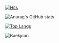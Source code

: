 [![Hits](https://hits.seeyoufarm.com/api/count/incr/badge.svg?url=https%3A%2F%2Fgithub.com%2Ffred16157%2Fhit-counter&count_bg=%2379C83D&title_bg=%23555555&icon=&icon_color=%23E7E7E7&title=%EB%B0%A9%EB%AC%B8%EC%9E%90%EC%88%98&edge_flat=false)](https://hits.seeyoufarm.com)


![Anurag's GitHub stats](https://github-readme-stats.vercel.app/api?username=fred16157&count_private=true&show_icons=true)

[![Top Langs](https://github-readme-stats.vercel.app/api/top-langs/?username=fred16157)](https://github.com/fred16157/github-readme-stats)

![Baekjoon](http://mazassumnida.wtf/api/v2/generate_badge?boj=fred16157)
